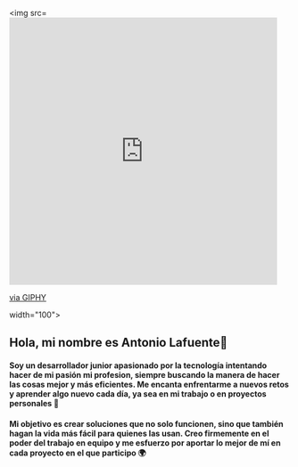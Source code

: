 <img src=<iframe src="https://giphy.com/embed/vTNWp0OA3qg9dBzhog" width="480" height="480" style="" frameBorder="0" class="giphy-embed" allowFullScreen></iframe><p><a href="https://giphy.com/stickers/nuevofoundation-robot-stem-nuvi-vTNWp0OA3qg9dBzhog">via GIPHY</a></p> width="100">

## Hola, mi nombre es Antonio Lafuente👋

#### Soy un desarrollador junior apasionado por la tecnología intentando hacer de mi pasión mi profesion, siempre buscando la manera de hacer las cosas mejor y más eficientes. Me encanta enfrentarme a nuevos retos y aprender algo nuevo cada día, ya sea en mi trabajo o en proyectos personales :wrench:

#### Mi objetivo es crear soluciones que no solo funcionen, sino que también hagan la vida más fácil para quienes las usan. Creo firmemente en el poder del trabajo en equipo y me esfuerzo por aportar lo mejor de mí en cada proyecto en el que participo :earth_africa:

<!--
**ALaLodev/ALaLoDev** is a ✨ _special_ ✨ repository because its `README.md` (this file) appears on your GitHub profile.

Here are some ideas to get you started:

- 🔭 I’m currently working on ...
- 🌱 I’m currently learning ...
- 👯 I’m looking to collaborate on ...
- 🤔 I’m looking for help with ...
- 💬 Ask me about ...
- 📫 How to reach me: ...
- 😄 Pronouns: ...
- ⚡ Fun fact: ...
-->

